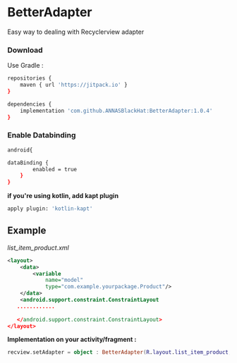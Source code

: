 # BetterAdapter
Easy way to dealing with Recyclerview adapter

### Download
Use Gradle :
```sh
repositories {
	maven { url 'https://jitpack.io' }
}

dependencies {
	implementation 'com.github.ANNASBlackHat:BetterAdapter:1.0.4'
}
```

### Enable Databinding
```sh
android{

dataBinding {
        enabled = true
    }
}

```

**if you're using kotlin, add kapt plugin**
```sh
apply plugin: 'kotlin-kapt'
```


## Example
*list_item_product.xml*
```xml
<layout>
    <data>
        <variable
            name="model"
            type="com.example.yourpackage.Product"/>
    </data>
    <android.support.constraint.ConstraintLayout
   ............
						 
   </android.support.constraint.ConstraintLayout>
</layout>						 						 
```

**Implementation on your activity/fragment :**
```kotlin
recview.setAdapter = object : BetterAdapter(R.layout.list_item_product, list, BR.model){}
```
